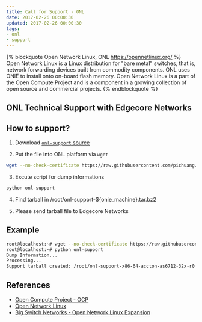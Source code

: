 ```yaml
---
title: Call for Support - ONL
date: 2017-02-26 00:00:30
updated: 2017-02-26 00:00:30
tags:
- onl
- support
---
```


{% blockquote Open Network Linux, ONL https://opennetlinux.org/ %}
Open Network Linux is a Linux distribution for "bare metal" switches, that is, network forwarding devices built from commodity components.
ONL uses ONIE to install onto on-board flash memory. Open Network Linux is a part of the Open Compute Project and is a component in a growing collection of open source and commercial projects.
{% endblockquote %}

## ONL Technical Support with Edgecore Networks

## How to support?

<!--more-->

1. Download [`onl-support` source](https://raw.githubusercontent.com/pichuang/OpenNetworkLinux/b529ecf4cf4b9464328ee96181aa5168f0aa2b31/packages/base/all/vendor-config-onl/src/bin/onl-support)

2. Put the file into ONL platform via `wget`
```bash
wget --no-check-certificate https://raw.githubusercontent.com/pichuang/OpenNetworkLinux/b529ecf4cf4b9464328ee96181aa5168f0aa2b31/packages/base/all/vendor-config-onl/src/bin/onl-support
```

3. Excute script for dump informations
```bash
python onl-support 
```

4. Find tarball in /root/onl-support-${onie_machine}.tar.bz2

5. Please send tarball file to Edgecore Networks

## Example

```bash
root@localhost:~# wget --no-check-certificate https://raw.githubusercontent.com/pichuang/OpenNetworkLinux/b529ecf4cf4b9464328ee96181aa5168f0aa2b31/packages/base/all/vendor-config-onl/src/bin/onl-support
root@localhost:~# python onl-support
Dump Information...
Processing...
Support tarball created: /root/onl-support-x86-64-accton-as6712-32x-r0.tar.gz
```

## References
- [Open Compute Project - OCP](http://opencompute.org/)
- [Open Network Linux](https://opennetlinux.org/)
- [Big Switch Networks - Open Network Linux Expansion](http://www.bigswitch.com/blog/2016/11/21/open-network-linux-expansion)
